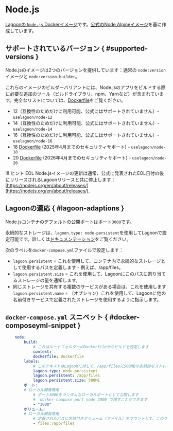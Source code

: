 # Node.js

[Lagoonの `Node.js` Dockerイメージ](https://github.com/uselagoon/lagoon-images/tree/main/images/node)です。[公式のNode Alpineイメージ](https://hub.docker.com/_/node/)を基に作成しています。

## サポートされているバージョン { #supported-versions }

Node.jsのイメージは2つのバージョンを提供しています：通常の `node:version` イメージと `node:version-builder`。

これらのイメージのビルダーバリアントには、Node.jsのアプリをビルドする際に必要な追加のツール（ビルドライブラリ、npm、Yarnなど）が含まれています。完全なリストについては、[Dockerfile](https://github.com/uselagoon/lagoon-images/tree/main/images/node-builder)をご覧ください。

* 12（互換性のためだけに利用可能、公式にはサポートされていません）- `uselagoon/node-12`
* 14（互換性のためだけに利用可能、公式にはサポートされていません）- `uselagoon/node-14`
* 16（互換性のためだけに利用可能、公式にはサポートされていません）- `uselagoon/node-16`
* 18 [Dockerfile](https://github.com/uselagoon/lagoon-images/blob/main/images/node/18.Dockerfile) (2025年4月までのセキュリティサポート) - `uselagoon/node-18`
* 20 [Dockerfile](https://github.com/uselagoon/lagoon-images/blob/main/images/node/20.Dockerfile) (2026年4月までのセキュリティサポート) - `uselagoon/node-20`

!!! ヒント EOL Node.jsイメージの更新は通常、公式に発表されたEOL日付の後にリリースされるLagoonリリースと共に停止します：[https://nodejs.org/en/about/releases/](https://nodejs.org/en/about/releases/).

## Lagoonの適応 { #lagoon-adaptions }

Node.jsコンテナのデフォルトの公開ポートはポート`3000`です。

永続的なストレージは、`lagoon.type: node-persistent`を使用してLagoonで設定可能です。詳しくは[ドキュメンテーション](../concepts-basics/docker-compose-yml.md#persistent-storage)をご覧ください。

次のラベルを`docker-compose.yml`ファイルで設定します：

* `lagoon.persistent` = これを使用して、コンテナ内で永続的なストレージとして使用するパスを定義します - 例えば、/app/files。
* `lagoon.persistent.size` = これを使用して、Lagoonにこのパスに割り当てるストレージの量を通知します。
* 同じストレージを共有する複数のサービスがある場合は、これを使用します
`lagoon.persistent.name` = （オプション）これを使用して、Lagoonに他の名前付きサービスで定義されたストレージを使用するように指示します。

## `docker-compose.yml` スニペット { #docker-composeyml-snippet }

```yaml title="docker-compose.yml"
    node:
        build:
            # これはルートフォルダーのDockerfileからビルドを設定します
            context: .
            dockerfile: Dockerfile
        labels:
            # このテキストはLagoonに対して、/app/filesに500MBの永続的なストレージを持つノードサービスとして設定されていることを伝えています。
            lagoon.type: node-persistent
            lagoon.persistent: /app/files
            lagoon.persistent.size: 500Mi
        ポート:
        # ローカル開発専用
            # ポート3000をランダムなローカルポートとして公開します
            # `docker-compose port node 3000`で探すことができます
            - "3000"
        ボリューム:
        # ローカル開発専用
            # 定義されたパスに名前付きボリューム（ファイル）をマウントして、このサービスの本番環境をレプリケートします
            - files:/app/files
```
